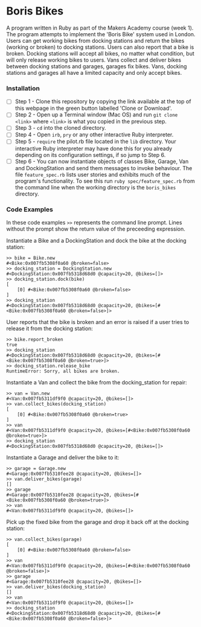 # Boris Bikes
A program written in Ruby as part of the Makers Academy course (week 1).  The program attempts to implement the 'Boris Bike' system used in London.
Users can get working bikes from docking stations and return the bikes (working or broken) to docking stations.  Users can also report that a bike is broken.
Docking stations will accept all bikes, no matter what condition, but will only release working bikes to users. Vans collect and deliver bikes between docking stations
and garages, garages fix bikes. Vans, docking stations and garages all have a limited capacity and only accept bikes. 

### Installation

- [ ] Step 1 - Clone this repository by copying the link available at the top of this webpage in the green button labelled 'Clone or Download'. 
- [ ] Step 2 - Open up a Terminal window (Mac OS) and run `git clone <link>` where `<link>` is what you copied in the previous step.
- [ ] Step 3 - `cd` into the cloned directory.
- [ ] Step 4 - Open `irb`, `pry` or any other interactive Ruby interpreter.
- [ ] Step 5 - `require` the pilot.rb file located in the `lib` directory.  Your interactive Ruby interpreter may have done this for you already depending on its configuration settings, if so jump to Step 6. 
- [ ] Step 6 - You can now instantiate objects of classes Bike, Garage, Van and DockingStation and send them messages to invoke behaviour. The file `feature_spec.rb` lists user stories and exhibits much of the program's functionality.
To see this run `ruby spec/feature_spec.rb` from the command line when the working directory is the `boris_bikes` directory.

### Code Examples
In these code examples `>>` represents the command line prompt.  Lines without the prompt show the return value of the preceeding expression.

Instantiate a Bike and a DockingStation and dock the bike at the docking station:
```
>> bike = Bike.new
#<Bike:0x007fb5308f0a60 @broken=false>
>> docking_station = DockingStation.new
#<DockingStation:0x007fb5318d68d0 @capacity=20, @bikes=[]>
>> docking_station.dock(bike)
[
    [0] #<Bike:0x007fb5308f0a60 @broken=false>
]
>> docking_station
#<DockingStation:0x007fb5318d68d0 @capacity=20, @bikes=[#<Bike:0x007fb5308f0a60 @broken=false>]>
```
User reports that the bike is broken and an error is raised if a user tries to release it from the docking station:
```
>> bike.report_broken
true
>> docking_station
#<DockingStation:0x007fb5318d68d0 @capacity=20, @bikes=[#<Bike:0x007fb5308f0a60 @broken=true>]>
>> docking_station.release_bike
RuntimeError: Sorry, all bikes are broken.
```
Instantiate a Van and collect the bike from the docking_station for repair:
```
>> van = Van.new
#<Van:0x007fb5311df9f0 @capacity=20, @bikes=[]>
>> van.collect_bikes(docking_station)
[
    [0] #<Bike:0x007fb5308f0a60 @broken=true>
]
>> van
#<Van:0x007fb5311df9f0 @capacity=20, @bikes=[#<Bike:0x007fb5308f0a60 @broken=true>]>
>> docking_station
#<DockingStation:0x007fb5318d68d0 @capacity=20, @bikes=[]>
```
Instantiate a Garage and deliver the bike to it:
```
>> garage = Garage.new
#<Garage:0x007fb5310fee28 @capacity=20, @bikes=[]>
>> van.deliver_bikes(garage)
[]
>> garage
#<Garage:0x007fb5310fee28 @capacity=20, @bikes=[#<Bike:0x007fb5308f0a60 @broken=true>]>
>> van
#<Van:0x007fb5311df9f0 @capacity=20, @bikes=[]>
```
Pick up the fixed bike from the garage and drop it back off at the docking station:
```
>> van.collect_bikes(garage)
[
    [0] #<Bike:0x007fb5308f0a60 @broken=false>
]
>> van
#<Van:0x007fb5311df9f0 @capacity=20, @bikes=[#<Bike:0x007fb5308f0a60 @broken=false>]>
>> garage
#<Garage:0x007fb5310fee28 @capacity=20, @bikes=[]>
>> van.deliver_bikes(docking_station)
[]
>> van
#<Van:0x007fb5311df9f0 @capacity=20, @bikes=[]>
>> docking_station
#<DockingStation:0x007fb5318d68d0 @capacity=20, @bikes=[#<Bike:0x007fb5308f0a60 @broken=false>]>
```
